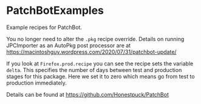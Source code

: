 # PatchBotExamples

Example recipes for PatchBot.

You no longer need to alter the `.pkg` recipe override. Details on running JPCImporter as an AutoPkg post
processor are at https://macintoshguy.wordpress.com/2020/07/31/patchbot-update/

If you look at `Firefox.prod.recipe` you can see the recipe sets the variable `delta`. This specifies the
number of days between test and production stages for this  package. Here we set it to zero which means go
from test to production immediately. 

Details can be found at https://github.com/Honestpuck/PatchBot
